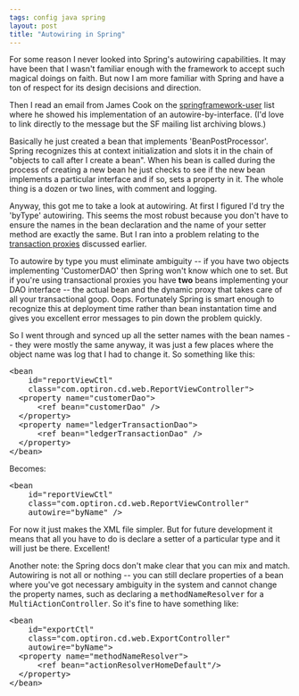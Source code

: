 ```yaml
---
tags: config java spring
layout: post
title: "Autowiring in Spring"
---
```




<p>For some reason I never looked into Spring's autowiring capabilities. It may have been that I wasn't familiar enough with the framework to accept such magical doings on faith. But now I am more familiar with Spring and have a ton of respect for its design decisions and direction.</p>

<p>Then I read an email from James Cook on the <a href="http://sourceforge.net/mailarchive/forum.php?forum_id=30287">springframework-user</a> list where he showed his implementation of an autowire-by-interface. (I'd love to link directly to the message but the SF mailing list archiving blows.)</p>

<p>Basically he just created a bean that implements 'BeanPostProcessor'. Spring recognizes this at context initialization and slots it in the chain of "objects to call after I create a bean". When his bean is called during the process of creating a new bean he just checks to see if the new bean implements a particular interface and if so, sets a property in it. The whole thing is a dozen or two lines, with comment and logging.</p>

<p>Anyway, this got me to take a look at autowiring. At first I figured I'd try the 'byType' autowiring. This seems the most robust because you don't have to ensure the names in the bean declaration and the name of your setter method are exactly the same. But I ran into a problem relating to the <a href="/2004/04/14/curious_about_spring_transaction_definitions.html">transaction proxies</a> discussed earlier.</p>

<p>To autowire by type you must eliminate ambiguity -- if you have two  objects implementing 'CustomerDAO' then Spring won't know which one to set. But if you're using transactional proxies you have <b>two</b> beans implementing your DAO interface -- the actual bean and the dynamic proxy that takes care of all your transactional goop. Oops. Fortunately Spring is smart enough to recognize this at deployment time rather than bean instantation time and gives you excellent error messages to pin down the problem quickly.</p>

<p>So I went through and synced up all the setter names with the bean names -- they were mostly the same anyway, it was just a few places where the object name was log that I had to change it. So something like this:</p>

<p><pre class="sourceCode">
&lt;bean
    id="reportViewCtl"
    class="com.optiron.cd.web.ReportViewController">
  &lt;property name="customerDao">
      &lt;ref bean="customerDao" />
  &lt;/property>
  &lt;property name="ledgerTransactionDao">
      &lt;ref bean="ledgerTransactionDao" />
  &lt;/property>
&lt;/bean>
</pre>
<p>Becomes:</p>
<pre class="sourceCode">
&lt;bean
    id="reportViewCtl"
    class="com.optiron.cd.web.ReportViewController"
    autowire="byName" />
</pre>
<p>For now it just makes the XML file simpler. But for future development it means that all you have to do is declare a setter of a particular type and it will just be there. Excellent!</p>

<p>Another note: the Spring docs don't make clear that you can mix and match. Autowiring is not all or nothing -- you can still declare properties of a bean where you've got necessary ambiguity in the system and cannot change the property names, such as declaring a <tt>methodNameResolver</tt> for a <tt>MultiActionController</tt>. So it's fine to have something like:</p>
<pre class="sourceCode">
&lt;bean
    id="exportCtl"
    class="com.optiron.cd.web.ExportController"
    autowire="byName">
  &lt;property name="methodNameResolver">
      &lt;ref bean="actionResolverHomeDefault"/>
  &lt;/property>
&lt;/bean>
</pre>



